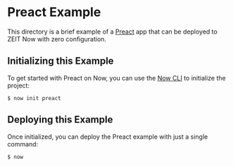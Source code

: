 # Preact Example

This directory is a brief example of a [Preact](https://preactjs.com/) app that can be deployed to ZEIT Now with zero configuration.

## Initializing this Example

To get started with Preact on Now, you can use the [Now CLI](https://zeit.co/download) to initialize the project:

```shell
$ now init preact
```

## Deploying this Example

Once initialized, you can deploy the Preact example with just a single command:

```shell
$ now
```
